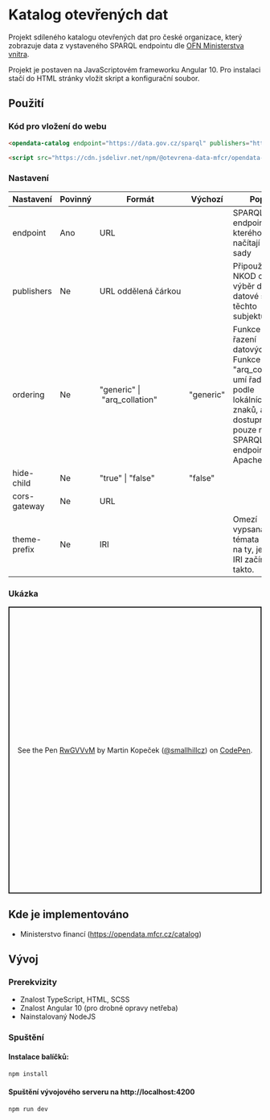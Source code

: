 # Katalog otevřených dat

Projekt sdíleného katalogu otevřených dat pro české organizace, který zobrazuje data z vystaveného SPARQL endpointu dle [OFN Ministerstva vnitra](https://ofn.gov.cz/rozhran%C3%AD-katalog%C5%AF-otev%C5%99en%C3%BDch-dat/draft/).

Projekt je postaven na JavaScriptovém frameworku Angular 10. Pro instalaci stačí do HTML stránky vložit skript a konfigurační soubor.

## Použití

### Kód pro vložení do webu
```html
<opendata-catalog endpoint="https://data.gov.cz/sparql" publishers="https://data.gov.cz/zdroj/ovm/00006947"></opendata-catalog>

<script src="https://cdn.jsdelivr.net/npm/@otevrena-data-mfcr/opendata-catalog@1.1.0/package/catalog.min.js"></script>
```
### Nastavení

| Nastavení    | Povinný | Formát                                     | Výchozí   | Popis                                                                                                                                          |
|--------------|---------|--------------------------------------------|-----------|------------------------------------------------------------------------------------------------------------------------------------------------|
| endpoint     | Ano     | URL                                        |           | SPARQL endpoint ze kterého se načítají datové sady                                                                                             |
| publishers   | Ne      | URL&nbsp;oddělená&nbsp;čárkou              |           | Připoužití NKOD omezí výběr dat na datové sady těchto subjektů                                                                                 |
| ordering     | Ne      | "generic"&nbsp;&#124;&nbsp;"arq_collation" | "generic" | Funkce pro řazení datových sad. Funkce "arq_collation" umí řadit podle lokálních znaků, ale je dostupná pouze na SPARQL endpointech ApacheJena |
| hide-child   | Ne      | "true"&nbsp;&#124;&nbsp;"false"            | "false"   |                                                                                                                                                |
| cors-gateway | Ne      | URL                                        |           |                                                                                                                                                |
| theme-prefix | Ne      | IRI                                        |           | Omezí vypsaná témata pouze na ty, jejichž IRI začíná takto.                                                                                    |


### Ukázka

<p class="codepen" data-height="571" data-theme-id="light" data-default-tab="css,result" data-user="smallhillcz" data-slug-hash="RwGVVvM" style="height: 571px; box-sizing: border-box; display: flex; align-items: center; justify-content: center; border: 2px solid; margin: 1em 0; padding: 1em;" data-pen-title="RwGVVvM">
  <span>See the Pen <a href="https://codepen.io/smallhillcz/pen/RwGVVvM">
  RwGVVvM</a> by Martin Kopeček (<a href="https://codepen.io/smallhillcz">@smallhillcz</a>)
  on <a href="https://codepen.io">CodePen</a>.</span>
</p>
<script async src="https://cpwebassets.codepen.io/assets/embed/ei.js"></script>

## Kde je implementováno

 - Ministerstvo financí (https://opendata.mfcr.cz/catalog)

## Vývoj


### Prerekvizity
  - Znalost TypeScript, HTML, SCSS
  - Znalost Angular 10 (pro drobné opravy netřeba)
  - Nainstalovaný NodeJS

### Spuštění

#### Instalace balíčků:
```sh
npm install
```

#### Spuštění vývojového serveru na http://localhost:4200
```sh
npm run dev
```
